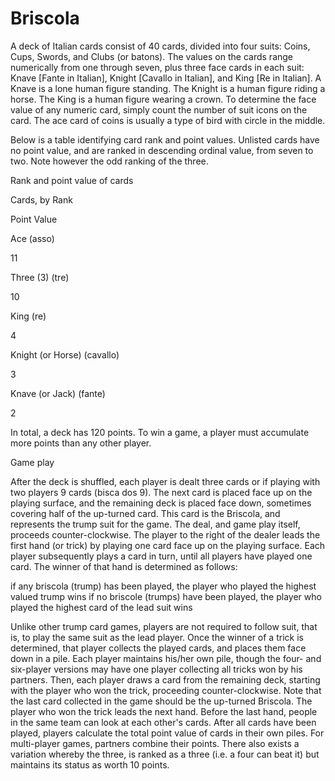 # Briscola

A deck of Italian cards consist of 40 cards, divided into four suits: Coins, Cups, Swords, and Clubs (or batons). The values on the cards range numerically from one through seven, plus three face cards in each suit: Knave [Fante in Italian], Knight [Cavallo in Italian], and King [Re in Italian]. A Knave is a lone human figure standing. The Knight is a human figure riding a horse. The King is a human figure wearing a crown. To determine the face value of any numeric card, simply count the number of suit icons on the card. The ace card of coins is usually a type of bird with circle in the middle.



Below is a table identifying card rank and point values. Unlisted cards have no point value, and are ranked in descending ordinal value, from seven to two. Note however the odd ranking of the three.


Rank and point value of cards

Cards, by Rank

Point Value

Ace (asso)

11

Three (3) (tre)

10

King (re)

4

Knight (or Horse) (cavallo)

3

Knave (or Jack) (fante)

2


In total, a deck has 120 points. To win a game, a player must accumulate more points than any other player.


Game play

After the deck is shuffled, each player is dealt three cards or if playing with two players 9 cards (bisca dos 9). The next card is placed face up on the playing surface, and the remaining deck is placed face down, sometimes covering half of the up-turned card. This card is the Briscola, and represents the trump suit for the game. The deal, and game play itself, proceeds counter-clockwise. The player to the right of the dealer leads the first hand (or trick) by playing one card face up on the playing surface. Each player subsequently plays a card in turn, until all players have played one card. The winner of that hand is determined as follows:


if any briscola (trump) has been played, the player who played the highest valued trump wins
if no briscole (trumps) have been played, the player who played the highest card of the lead suit wins


Unlike other trump card games, players are not required to follow suit, that is, to play the same suit as the lead player.
Once the winner of a trick is determined, that player collects the played cards, and places them face down in a pile. Each player maintains his/her own pile, though the four- and six-player versions may have one player collecting all tricks won by his partners. Then, each player draws a card from the remaining deck, starting with the player who won the trick, proceeding counter-clockwise. Note that the last card collected in the game should be the up-turned Briscola. The player who won the trick leads the next hand. Before the last hand, people in the same team can look at each other's cards. After all cards have been played, players calculate the total point value of cards in their own piles. For multi-player games, partners combine their points. There also exists a variation whereby the three, is ranked as a three (i.e. a four can beat it) but maintains its status as worth 10 points.
